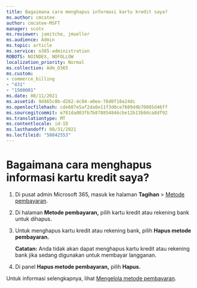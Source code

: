 ```yaml
---
title: Bagaimana cara menghapus informasi kartu kredit saya?
ms.author: cmcatee
author: cmcatee-MSFT
manager: scotv
ms.reviewer: jamitche, jmueller
ms.audience: Admin
ms.topic: article
ms.service: o365-administration
ROBOTS: NOINDEX, NOFOLLOW
localization_priority: Normal
ms.collection: Adm_O365
ms.custom:
- commerce_billing
- "431"
- "1500001"
ms.date: 08/11/2021
ms.assetid: 9d465c0b-d262-4c84-a0ee-76d0f18a24dc
ms.openlocfilehash: cde607e5af2da0e11f3d0ce7689d4b70085d46ff
ms.sourcegitcommit: e781da003fb7b878854846cbe12b13b9dca8df92
ms.translationtype: MT
ms.contentlocale: id-ID
ms.lasthandoff: 08/31/2021
ms.locfileid: "58842553"
---
```

# <a name="how-do-i-remove-my-credit-card-information"></a>Bagaimana cara menghapus informasi kartu kredit saya?

1. Di pusat admin Microsoft 365, masuk ke halaman **Tagihan** \> [Metode pembayaran](https://go.microsoft.com/fwlink/p/?linkid=2018806).

2. Di halaman **Metode pembayaran,** pilih kartu kredit atau rekening bank untuk dihapus.

3. Untuk menghapus kartu kredit atau rekening bank, pilih **Hapus metode pembayaran.**

    **Catatan:** Anda tidak akan dapat menghapus kartu kredit atau rekening bank jika sedang digunakan untuk membayar langganan.

4. Di panel **Hapus metode pembayaran,** pilih **Hapus.**

Untuk informasi selengkapnya, lihat [Mengelola metode pembayaran](https://docs.microsoft.com/microsoft-365/commerce/billing-and-payments/manage-payment-methods).